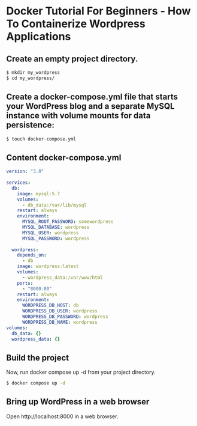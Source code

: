 Docker Tutorial For Beginners - How To Containerize Wordpress Applications
===


Create an empty project directory.
---

```bash
$ mkdir my_wordpress
$ cd my_wordpress/

```

Create a docker-compose.yml file that starts your WordPress blog and a separate MySQL instance with volume mounts for data persistence:
---

```bash
$ touch docker-compose.yml
```

Content docker-compose.yml
---

```yml
version: "3.8"
    
services:
  db:
    image: mysql:5.7
    volumes:
      - db_data:/var/lib/mysql
    restart: always
    environment:
      MYSQL_ROOT_PASSWORD: somewordpress
      MYSQL_DATABASE: wordpress
      MYSQL_USER: wordpress
      MYSQL_PASSWORD: wordpress
    
  wordpress:
    depends_on:
      - db
    image: wordpress:latest
    volumes:
      - wordpress_data:/var/www/html
    ports:
      - "8000:80"
    restart: always
    environment:
      WORDPRESS_DB_HOST: db
      WORDPRESS_DB_USER: wordpress
      WORDPRESS_DB_PASSWORD: wordpress
      WORDPRESS_DB_NAME: wordpress
volumes:
  db_data: {}
  wordpress_data: {}
```

Build the project
---

Now, run docker compose up -d from your project directory.


```bash
$ docker compose up -d
```


Bring up WordPress in a web browser
---

Open http://localhost:8000 in a web browser.
